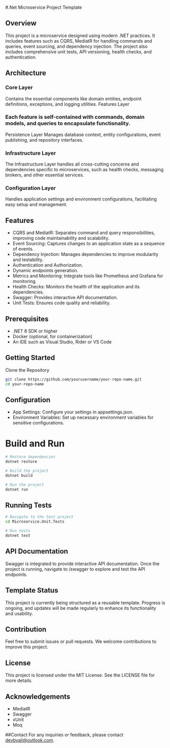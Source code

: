 #.Net Microservice Project Template
## Overview
This project is a microservice designed using modern .NET practices. It includes features such as CQRS, MediatR for handling commands and queries, event sourcing, and dependency injection. The project also includes comprehensive unit tests, API versioning, health checks, and authentication.

## Architecture
### Core Layer
Contains the essential components like domain entities, endpoint definitions, exceptions, and logging utilities.
Features Layer
### Each feature is self-contained with commands, domain models, and queries to encapsulate functionality.
Persistence Layer
Manages database context, entity configurations, event publishing, and repository interfaces.
### Infrastructure Layer
The Infrastructure Layer handles all cross-cutting concerns and dependencies specific to microservices, such as health checks, messaging brokers, and other essential services.
### Configuration Layer
Handles application settings and environment configurations, facilitating easy setup and management.

## Features 
- CQRS and MediatR: Separates command and query responsibilities, improving code maintainability and scalability.
- Event Sourcing: Captures changes to an application state as a sequence of events.
- Dependency Injection: Manages dependencies to improve modularity and testability.
- Authentication and Authorization.
- Dynamic endpoints generation.
- Metrics and Monitoring: Integrate tools like Prometheus and Grafana for monitoring.
- Health Checks: Monitors the health of the application and its dependencies.
- Swagger: Provides interactive API documentation.
- Unit Tests: Ensures code quality and reliability.

## Prerequisites
- .NET 8 SDK or higher
- Docker (optional, for containerization)
- An IDE such as Visual Studio, Rider or VS Code

## Getting Started
Clone the Repository

``` bash
git clone https://github.com/yourusername/your-repo-name.git
cd your-repo-name

```
## Configuration

- App Settings: Configure your settings in appsettings.json.
- Environment Variables: Set up necessary environment variables for sensitive configurations.

# Build and Run

```bash
# Restore dependencies
dotnet restore

# Build the project
dotnet build

# Run the project
dotnet run

```

## Running Tests

```bash
# Navigate to the test project
cd Microservice.Unit.Tests

# Run tests
dotnet test

```
## API Documentation
Swagger is integrated to provide interactive API documentation. Once the project is running, navigate to /swagger to explore and test the API endpoints.

## Template Status
This project is currently being structured as a reusable template. Progress is ongoing, and updates will be made regularly to enhance its functionality and usability.

## Contribution
Feel free to submit issues or pull requests. We welcome contributions to improve this project.

## License
This project is licensed under the MIT License. See the LICENSE file for more details.

## Acknowledgements
- MediatR
- Swagger
- xUnit
- Moq

##Contact
For any inquiries or feedback, please contact devbyali@outlook.com.




